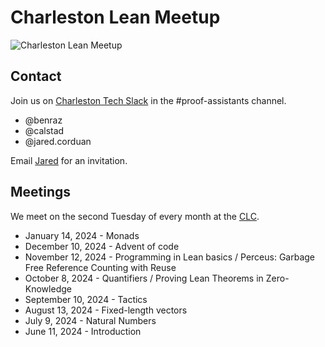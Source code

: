 # Charleston Lean Meetup

![Charleston Lean Meetup](images/chs-lean.jpg)

## Contact

Join us on [Charleston Tech Slack](https://charlestontechslack.slack.com/)
in the #proof-assistants channel.
* @benraz
* @calstad
* @jared.corduan

Email [Jared](https://jaredcorduan.github.io) for an invitation.

## Meetings

We meet on the second Tuesday of every month at the [CLC](https://www.charlestonlc.org/classes/charleston-lean-proof-assistant-meetup).

* January 14, 2024 - Monads
* December 10, 2024 - Advent of code
* November 12, 2024 - Programming in Lean basics / Perceus: Garbage Free Reference Counting with Reuse
* October 8, 2024 - Quantifiers / Proving Lean Theorems in Zero-Knowledge
* September 10, 2024 - Tactics
* August 13, 2024 - Fixed-length vectors
* July 9, 2024 - Natural Numbers
* June 11, 2024  - Introduction

